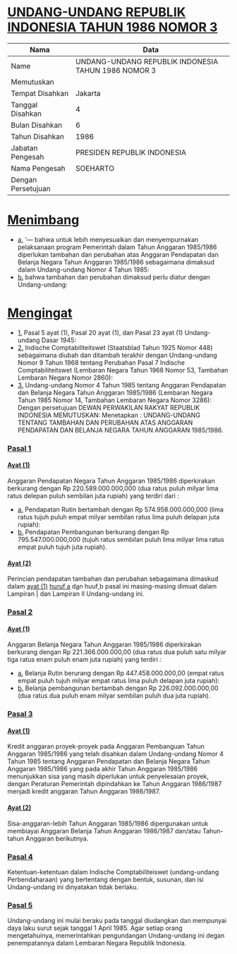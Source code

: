 # [UNDANG-UNDANG REPUBLIK INDONESIA TAHUN 1986 NOMOR 3](http://example.org/legal/document/uu/1986/3)

| Nama | Data |
| ------ | ----- |
|Name|UNDANG-UNDANG REPUBLIK INDONESIA TAHUN 1986 NOMOR 3|
|Memutuskan||
|Tempat Disahkan|Jakarta|
|Tanggal Disahkan|4|
|Bulan Disahkan|6|
|Tahun Disahkan|1986|
|Jabatan Pengesah|PRESIDEN REPUBLIK INDONESIA|
|Nama Pengesah|SOEHARTO|
|Dengan Persetujuan||
# [Menimbang](http://example.org/legal/document/uu/1986/3/menimbang)

* [a.](http://example.org/legal/document/uu/1986/3/menimbang/point/a) '— bahwa untuk lebih menyesuaikan dan menyempurnakan pelaksanaan program Pemerintah dalam Tahun Anggaran 1985/1986 diperlukan tambahan dan perubahan atas Anggaran Pendapatan dan Belanja Negara Tahun Anggaran 1985/1986 sebagaimana dimaksud dalam Undang-undang Nomor 4 Tahun 1985:
* [b.](http://example.org/legal/document/uu/1986/3/menimbang/point/b) bahwa tambahan dan perubahan dimaksud perlu diatur dengan Undang-undang:
# [Mengingat](http://example.org/legal/document/uu/1986/3/mengingat)

* [1.](http://example.org/legal/document/uu/1986/3/mengingat/point/0001) Pasal 5 ayat (1), Pasal 20 ayat (1), dan Pasal 23 ayat (1) Undang- undang Dasar 1945:
* [2.](http://example.org/legal/document/uu/1986/3/mengingat/point/0002) Indische Comptabiliteitswet (Staatsblad Tahun 1925 Nomor 448) sebagaimana diubah dan ditambah terakhir dengan Undang-undang Nomor 9 Tahun 1968 tentang Perubahan Pasal 7 Indische Comptabiliteitswet (Lembaran Negara Tahun 1968 Nomor 53, Tambahan Lembaran Negara Nomor 2860):
* [3.](http://example.org/legal/document/uu/1986/3/mengingat/point/0003) Undang-undang Nomor 4 Tahun 1985 tentang Anggaran Pendapatan dan Belanja Negara Tahun Anggaran 1985/1986 (Lembaran Negara Tahun 1985 Nomor 14, Tambahan Lembaran Negara Nomor 3286): Dengan persetujuan DEWAN PERWAKILAN RAKYAT REPUBLIK INDONESIA MEMUTUSKAN: Menetapkan : UNDANG-UNDANG TENTANG TAMBAHAN DAN PERUBAHAN ATAS ANGGARAN PENDAPATAN DAN BELANJA NEGARA TAHUN ANGGARAN 1985/1986.

### [Pasal 1](http://example.org/legal/document/uu/1986/3/pasal/0001)

#### [Ayat (1)](http://example.org/legal/document/uu/1986/3/pasal/0001/version/19860604/ayat/0001)
Anggaran Pendapatan Negara Tahun Anggaran 1985/1986 diperkirakan berkurang dengan Rp 220.589.000.000,000 (dua ratus puluh milyar lima ratus delepan puluh sembilan juta rupiah) yang terdiri dari :
* [a.](http://example.org/legal/document/uu/1986/3/pasal/0001/version/19860604/ayat/0001/point/a) Pendapatan Rutin bertambah dengan Rp 574.958.000.000,000 (lima ratus tujuh puluh empat milyar sembilan ratus lima puluh delapan juta rupiah):
* [b.](http://example.org/legal/document/uu/1986/3/pasal/0001/version/19860604/ayat/0001/point/b) Pendapatan Pembangunan berkurang dengan Rp 795.547.000.000,000 (tujuh ratus sembilan puluh lima milyar lima ratus empat puluh tujuh juta rupiah).

#### [Ayat (2)](http://example.org/legal/document/uu/1986/3/pasal/0001/version/19860604/ayat/0002)
Perincian pendapatan tambahan dan perubahan sebagaimana dimaskud dalam [ayat (1)](http://example.org/legal/document/uu/1986/3/pasal/0001/version/19860604/ayat/0001) [huruf a](http://example.org/legal/document/uu/1986/3/pasal/0001/version/19860604/point/a) d[a](http://example.org/legal/document/uu/1986/3/pasal/0001/version/19860604/ayat/0001/point/huuf)n huuf[ ](http://example.org/legal/document/uu/1986/3/pasal/0001/version/19860604/ayat/0001/point/b)b pasal ini masing-masing dimuat dalam Lampiran | dan Lampiran Il Undang-undang ini.


### [Pasal 2](http://example.org/legal/document/uu/1986/3/pasal/0002)

#### [Ayat (1)](http://example.org/legal/document/uu/1986/3/pasal/0002/version/19860604/ayat/0001)
Anggaran Belanja Negara Tahun Anggaran 1985/1986 diperkirakan berkurang dengan Rp 221.366.000.000,00 (dua ratus dua puluh satu milyar tiga ratus enam puluh enam juta rupiah) yang terdiri :
* [a.](http://example.org/legal/document/uu/1986/3/pasal/0002/version/19860604/ayat/0001/point/a) Belanja Rutin berurang dengan Rp 447.458.000.000,00 (empat ratus empat puluh tujuh milyar empat ratus lima puluh delapan juta rupiah):
* [b.](http://example.org/legal/document/uu/1986/3/pasal/0002/version/19860604/ayat/0001/point/b) Belanja pembangunan bertambah dengan Rp 226.092.000.000,00 (dua ratus dua puluh enam milyar sembilan puluh dua juta rupiah).


### [Pasal 3](http://example.org/legal/document/uu/1986/3/pasal/0003)

#### [Ayat (1)](http://example.org/legal/document/uu/1986/3/pasal/0003/version/19860604/ayat/0001)
Kredit anggaran proyek-proyek pada Anggaran Pembanguan Tahun Anggaran 1985/1986 yang telah disahkan dalam Undang-undang Nomor 4 Tahun 1985 tentang Anggaran Pendapatan dan Belanja Negara Tahun Anggaran 1985/1986 yang pada akhir Tahun Anggaran 1985/1986 menunjukkan sisa yang masih diperlukan untuk penyelesaian proyek, dengan Peraturan Pemerintah dipindahkan ke Tahun Anggaran 1986/1987 menjadi kredit anggaran Tahun Anggaran 1986/1987.

#### [Ayat (2)](http://example.org/legal/document/uu/1986/3/pasal/0003/version/19860604/ayat/0002)
Sisa-anggaran-lebih Tahun Anggaran 1985/1986 dipergunakan untuk membiayai Anggaran Belanja Tahun Anggaran 1986/1987 dan/atau Tahun-tahun Anggaran berikutnya.


### [Pasal 4](http://example.org/legal/document/uu/1986/3/pasal/0004)
Ketentuan-ketentuan dalam Indische Comptabiliteiswet (undang-undang Perbendaharaan) yang bertentang dengan bentuk, susunan, dan isi Undang-undang ini dinyatakan tidak berlaku.


### [Pasal 5](http://example.org/legal/document/uu/1986/3/pasal/0005)
Undang-undang ini mulai beraku pada tanggal diudangkan dan mempunyai daya laku surut sejak tanggal 1 April 1985. Agar setiap orang mengetahuinya, memerintahkan pengundangan Undang-undang ini degan penempatannya dalam Lembaran Negara Republik Indonesia.
